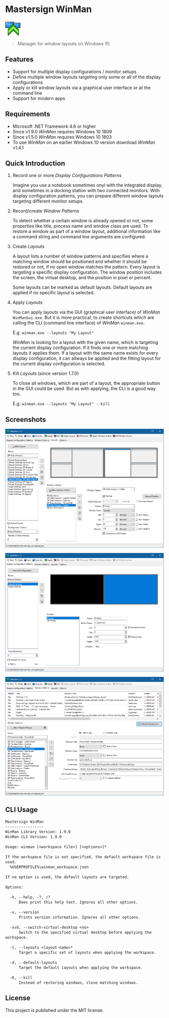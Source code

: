 Mastersign WinMan
=================

![](src/icon/winman_48.png)

> Manager for window layouts on Windows 10.

## Features

* Support for multiple display configurations / monitor setups
* Define multiple window layouts targeting only some or all of the display configurations
* Apply or kill window layouts via a graphical user interface or at the command line
* Support for modern apps

## Requirements

* Microsoft .NET Framework 4.6 or higher
* Since v1.9.0 _WinMan_ requires Windows 10 1809
* Since v1.5.0 _WinMan_ requires Windows 10 1803
* To use _WinMan_ on an earlier Windows 10 version
  download _WinMan_ v1.4.1

## Quick Introduction

1. Record one or more _Display Configurations Patterns_

    Imagine you use a notebook sometimes onyl with the integrated display, and sometimes in a docking station with two connected monitors.
    With display configuration patterns, you can prepare different window layouts targeting different monitor setups.

2. Record/create _Window Patterns_

    To detect whether a certain window is already opened or not, some properties like title, process name and window class are used.
	To restore a window as part of a window layout, additional information like a command string and command line arguments are configured.

3. Create _Layouts_

    A layout lists a number of window patterns and specifies where a matching window should be positioned and whether it should be restored or not, if no open window matches the pattern.
	Every layout is targeting a specific display configuration.
	The window position includes the screen, the virtual desktop, and the position in pixel or percent.

	Some layouts can be marked as default layouts. Default layouts are applied if no specific layout is selected.

4. Apply _Layouts_

	You can apply layouts via the GUI (graphical user interface) of _WinMan_ `WinManGui.exe`.
	But it is more practical, to create shortcuts which are calling the CLI (command line interface) of _WinMan_ `winman.exe`.

	E.g. `winman.exe --layouts "My Layout"`

	_WinMan_ is looking for a layout with the given name, which is targeting the current display configuration.
	If it finds one or more matching layouts it applies them.
	If a layout with the same name exists for every display configuration, it can allways be applied and the fitting layout for the current display configuration is selected.

5. Kill _Layouts_ (since version 1.7.0)

	To close all windows, which are part of a layout, the appropriate button in the GUI could be used.
	But as with applying, the CLI is a good way too.

	E.g. `winman.exe --layouts "My Layout" --kill`

## Screenshots

![Layouts](screenshots/layouts.png)

![Display Configurations](screenshots/display-configurations.png)

![Window Patterns](screenshots/window-patterns.png)

## CLI Usage

```
Mastersign WinMan
-----------------
WinMan Library Version: 1.9.0
WinMan CLI Version: 1.9.0

Usage: winman [<workspace file>] [<options>]*

If the workspace file is not specified, the default workspace file is used.
  %USERPROFILE%\winman_workspace.json

If no option is used, the default layouts are targeted.

Options:

  -h, --help, -?, /?
      Does print this help text. Ignores all other options.

  -v, --version
      Prints version information. Ignores all other options.

  -svd, --switch-virtual-desktop <no>
      Switch to the specified virtual desktop before applying the workspace.

  -l, --layouts <layout-name>*
      Target a specific set of layouts when applying the workspace.

  -d, --default-layouts
      Target the default layouts when applying the workspace.

  -K, --kill
      Instead of restoring windows, close matching windows.
```

## License

This project is published under the MIT license.
